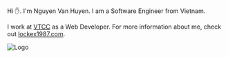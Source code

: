 Hi ✋. I'm Nguyen Van Huyen. I am a Software Engineer from Vietnam.

I work at [VTCC](https://vtcc.vn/) as a Web Developer. For more information about me,
check out [lockex1987.com](https://lockex1987.com/).

![Logo](https://lockex1987.com/images/logo.svg)
